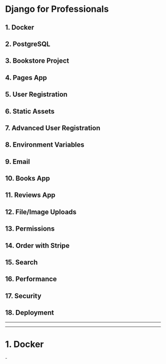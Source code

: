 # Django for Professionals

## 1. Docker
## 2. PostgreSQL
## 3. Bookstore Project
## 4. Pages App
## 5. User Registration
## 6. Static Assets
## 7. Advanced User Registration
## 8. Environment Variables
## 9. Email
## 10. Books App
## 11. Reviews App
## 12. File/Image Uploads
## 13. Permissions
## 14. Order with Stripe
## 15. Search
## 16. Performance
## 17. Security
## 18. Deployment

---
---

# 1. Docker

\-